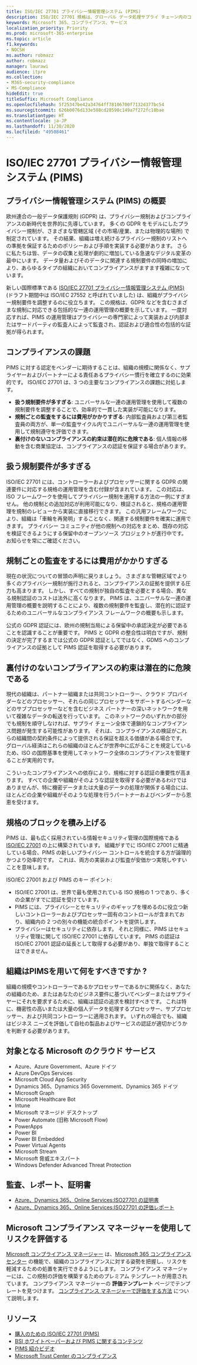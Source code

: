 ```yaml
---
title: ISO/IEC 27701 プライバシー情報管理システム (PIMS)
description: ISO/IEC 27701 規格は、グローバル データ処理サプライ チェーン内のコントローラーとプロセッサー間のプライバシー アカウンタビリティおよび法規制の順守をサポートします。
keywords: Microsoft 365、コンプライアンス、サービス
localization_priority: Priority
ms.prod: microsoft-365-enterprise
ms.topic: article
f1.keywords:
- NOCSH
ms.author: robmazz
author: robmazz
manager: laurawi
audience: itpro
ms.collection:
- M365-security-compliance
- MS-Compliance
hideEdit: true
titleSuffix: Microsoft Compliance
ms.openlocfilehash: 5f25347be42a34764ff78106700f7132d377bc54
ms.sourcegitcommit: 626b0076d133e588cd28598c149a7f272fc18bae
ms.translationtype: HT
ms.contentlocale: ja-JP
ms.lasthandoff: 11/30/2020
ms.locfileid: "49508461"
---
```

# <a name="isoiec-27701-privacy-information-management-system-pims"></a>ISO/IEC 27701 プライバシー情報管理システム (PIMS)

## <a name="privacy-information-management-system-pims-overview"></a>プライバシー情報管理システム (PIMS) の概要

欧州連合の一般データ保護規則 (GDPR) は、プライバシー規制およびコンプライアンスの新時代を世界的に先導しています。 多くの GDPR をモデルにしたプライバシー規制が、さまざまな管轄区域 (その市場/産業、または物理的な場所) で制定されています。 その結果、組織は増え続けるプライバシー規制のリストへの準拠を保証するためのポリシーおよび手順を実装する必要があります。 さらに私たちは皆、データの収集と処理が劇的に増加している急速なデジタル変革の最中にいます。 データ量およびそのデータに関連する規制要件の同時の増加により、あらゆるタイプの組織においてコンプライアンスがますます複雑になっています。

新しい国際標準である [ISO/IEC 27701 プライバシー情報管理システム (PIMS)](https://www.iso.org/standard/71670.html) (ドラフト期間中は ISO/IEC 27552 と呼ばれていました) は、組織がプライバシー規制要件を調整するのに役立ちます。 この規格は、GDPR などを含むさまざまな規制に対応できる包括的な一連の運用管理の概要を示しています。 一度対応すれば、PIMS の運用管理はプライバシーの専門家によって実装および内部またはサードパーティの監査人によって監査され、認証および適合性の包括的な証拠が得られます。

## <a name="compliance-challenges"></a>コンプライアンスの課題

PIMS に対する認定をベンダーに期待することは、組織の規模に関係なく、サプライヤーおよびパートナーによる責任あるプライバシー慣行を確立するのに効果的です。 ISO/IEC 27701 は、3 つの主要なコンプライアンスの課題に対処します。

- **扱う規制要件が多すぎる**: ユニバーサルな一連の運用管理を使用して複数の規制要件を調整することで、効率的で一貫した実装が可能になります。
- **規制ごとの監査をするには費用がかかりすぎる**: 内部監査員および第三者監査員の両方が、単一の監査サイクル内でユニバーサルな一連の運用管理を使用して規制遵守を評価できます。
- **裏付けのないコンプライアンスの約束は潜在的に危険である**: 個人情報の移動を含む商業協定は、コンプライアンスの認証を保証する場合があります。

## <a name="too-many-regulatory-requirements-to-juggle"></a>扱う規制要件が多すぎる

ISO/IEC 27701 には、コントローラーおよびプロセッサーに関する GDPR の関連要件に対応する規格の運用管理を含む付録が含まれています。 この対応は、ISO フレームワークを使用してプライバシー規制を運用する方法の一例にすぎません。 他の規制との追加対応が利用可能になり、検証されると、規格の運用管理を規制のレビューから実装に直接移行できます。 この汎用フレームワークにより、組織は「車輪を再発明」することなく、関連する規制要件を確実に運用できます。 プライバシー コミュニティが他の規制への対応をまとめ、既存の対応を検証できるようにする保留中のオープンソース プロジェクトが進行中です。 お知らせを常にご確認ください。

## <a name="too-costly-to-audit-regulation-by-regulation"></a>規制ごとの監査をするには費用がかかりすぎる

現在の状況についての冒頭の声明に戻りましょう。 さまざまな管轄区域でより多くのプライバシー規制が施行されると、コンプライアンスの証拠を提供する圧力も高まります。 しかし、すべての規制が独自の監査を必要とする場合、異なる規制認証のコストは法外に高くなります。 PIMS は、ユニバーサルな一連の運用管理の概要を説明することにより、複数の規制要件を監査し、潜在的に認証するためのユニバーサルなコンプライアンス フレームワークの概要も示します。

公式の GDPR 認証には、欧州の規制当局による保留中の承認決定が必要であることを認識することが重要です。 PIMS と GDPR の整合性は明白ですが、規制の決定が完了するまでは公式の GDPR 認証としてではなく、GDMS へのコンプライアンスの証拠として PIMS 認証を取得する必要があります。

## <a name="promises-of-compliance-without-proof-is-potentially-risky"></a>裏付けのないコンプライアンスの約束は潜在的に危険である

現代の組織は、パートナー組織または共同コントローラー、クラウド プロバイダーなどのプロセッサー、それらの同じプロセッサーをサポートするベンダーなどのサブプロセッサーなどを含むビジネス パートナーの深いネットワークを用いて複雑なデータの転送を行っています。 このネットワークのいずれかの部分でも規制を順守しなければ、サプライ チェーン全体で連鎖的なコンプライアンス問題が発生する可能性があります。 それは、コンプライアンスの検証がこれらの組織間の契約条件によって提供される保証を超える価値がある場合です。 グローバル経済はこれらの組織のほとんどが世界中に広がることを規定しているため、ISO の国際基準を使用してネットワーク全体のコンプライアンスを管理することが実用的です。

こういったコンプライアンスへの依存により、規格に対する認証の重要性が高まります。 すべての企業や組織がそのような認証を取得する必要があるわけではありませんが、特に機密データまたは大量のデータの処理が関係する場合には、ほとんどの企業や組織がそのような処理を行うパートナーおよびベンダーから恩恵を受けます。

## <a name="building-blocks-of-the-standard"></a>規格のブロックを積み上げる

PIMS は、最も広く採用されている情報セキュリティ管理の国際規格である [ISO/IEC 27001](offering-iso-27001.md) の上に構築されています。 組織がすでに ISO/IEC 27001 に精通している場合、PIMS の新しいプライバシー コントロールを統合する方が論理的かつより効率的です。 これは、両方の実装および監査が安価かつ実現しやすいことを意味します。

ISO/IEC 27001 および PIMS のキー ポイント:

- ISO/IEC 27001 は、世界で最も使用されている ISO 規格の 1 つであり、多くの企業がすでに認証を受けています。
- PIMS には、プライバシーとセキュリティのギャップを埋めるのに役立つ新しいコントローラーおよびプロセッサー固有のコントロールが含まれており、組織内の 2 つの別々の機能の統合ポイントを提供します。
- プライバシーはセキュリティに依存します。 それと同様に、PIMS はセキュリティ管理に関して ISO/IEC 27001 に依存しています。 PIMS の認証は ISO/IEC 27001 認証の延長として取得する必要があり、単独で取得することはできません。

## <a name="what-should-your-organization-do-with-pims"></a>組織はPIMSを用いて何をすべきですか ?

組織の規模やコントローラーであるかプロセッサーであるかに関係なく、あなたの組織のため、またはあなたのビジネス要件に基づいてベンダーまたはサプライヤーにそれを要求するために、組織は認証の追求を検討すべきです。 これは特に、機密性の高いまたは大量の個人データを処理するプロセッサー、サブプロセッサー、および共同コントローラーに適用されます。 いずれの場合でも、組織はビジネス ニーズを評価して自社の製品およびサービスの認証が適切かどうかを判断する必要があります。

## <a name="microsoft-in-scope-cloud-services"></a>対象となる Microsoft のクラウド サービス

- Azure、Azure Government、Azure ドイツ
- Azure DevOps Services
- Microsoft Cloud App Security
- Dynamics 365、Dynamics 365 Government、Dynamics 365 ドイツ
- Microsoft Graph
- Microsoft Healthcare Bot
- Intune
- Microsoft マネージド デスクトップ
- Power Automate (旧称 Microsoft Flow)
- PowerApps
- Power BI
- Power BI Embedded
- Power Virtual Agents
- Microsoft Stream
- Microsoft 脅威エキスパート
- Windows Defender Advanced Threat Protection

## <a name="audits-reports-and-certificates"></a>監査、レポート、証明書

- [Azure、Dynamics 365、Online Services:ISO27701 の証明書](https://aka.ms/azureiso27701cert)
- [Azure、Dynamics 365、Online Services:ISO27701 の評価レポート](https://aka.ms/azureiso27701report)

## <a name="use-microsoft-compliance-manager-to-assess-your-risk"></a>Microsoft コンプライアンス マネージャーを使用してリスクを評価する

[Microsoft コンプライアンス マネージャー](https://docs.microsoft.com/microsoft-365/compliance/compliance-manager) は、[Microsoft 365 コンプライアンス センター](https://docs.microsoft.com/microsoft-365/compliance/microsoft-365-compliance-center) の機能で、組織のコンプライアンスに対する姿勢を把握し、リスクを軽減するための処置を実行できるようにします。 コンプライアンス マネージャーには、この規制の評価を構築するためのプレミアム テンプレートが用意されています。 コンプライアンス マネージャーの **評価テンプレート** ページでテンプレートを見つけます。 [コンプライアンス マネージャーで評価をする方法](https://docs.microsoft.com/microsoft-365/compliance/compliance-manager-assessments) について説明します。

## <a name="resources"></a>リソース

- [購入のための ISO/IEC 27701 (PIMS)](https://www.iso.org/standard/71670.html)
- [BSI ホワイトペーパーおよび PIMS に関するコンテンツ](https://www.bsigroup.com/globalassets/localfiles/en-gb/data-protection/bsi_privacy_matters_white_paper-web.pdf)
- [PIMS 紹介ビデオ](https://www.microsoft.com/videoplayer/embed/RE3uaQJ)
- [Microsoft Trust Center のコンプライアンス](https://www.microsoft.com/trust-center/compliance/compliance-overview)

